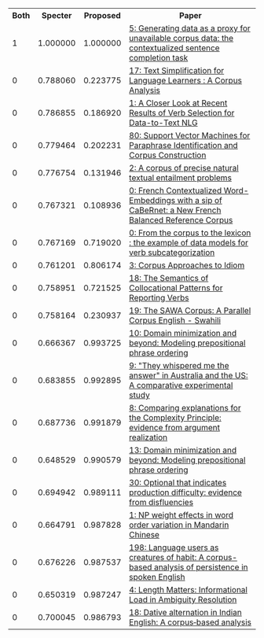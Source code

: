 <html><table><tr>
<th>Both</th>
<th>Specter</th>
<th>Proposed</th>
<th>Paper</th>
</tr>
<tr>
<td>1</td>
<td>1.000000</td>
<td>1.000000</td>
<td><a href="https://www.semanticscholar.org/paper/5a69dfb7d6b4f09e3dcebabd5796c413bb19409c">5: Generating data as a proxy for unavailable corpus data: the contextualized sentence completion task</a></td>
</tr>
<tr>
<td>0</td>
<td>0.788060</td>
<td>0.223775</td>
<td><a href="https://www.semanticscholar.org/paper/c906215c9652c7985950e8bb638d90973f501605">17: Text Simplification for Language Learners : A Corpus Analysis</a></td>
</tr>
<tr>
<td>0</td>
<td>0.786855</td>
<td>0.186920</td>
<td><a href="https://www.semanticscholar.org/paper/010c3368c5e7f4fe05bf07bd8251f74298a20ec0">1: A Closer Look at Recent Results of Verb Selection for Data-to-Text NLG</a></td>
</tr>
<tr>
<td>0</td>
<td>0.779464</td>
<td>0.202231</td>
<td><a href="https://www.semanticscholar.org/paper/23f8fa0b4a2db78a7a8dcc78494df8385b670f60">80: Support Vector Machines for Paraphrase Identification and Corpus Construction</a></td>
</tr>
<tr>
<td>0</td>
<td>0.776754</td>
<td>0.131946</td>
<td><a href="https://www.semanticscholar.org/paper/2d990823493516d6fb48fbffaed020f3dda20b6b">2: A corpus of precise natural textual entailment problems</a></td>
</tr>
<tr>
<td>0</td>
<td>0.767321</td>
<td>0.108936</td>
<td><a href="https://www.semanticscholar.org/paper/309c6fbb484f8ca0e662be1799d9f020ff9a0d3e">0: French Contextualized Word-Embeddings with a sip of CaBeRnet: a New French Balanced Reference Corpus</a></td>
</tr>
<tr>
<td>0</td>
<td>0.767169</td>
<td>0.719020</td>
<td><a href="https://www.semanticscholar.org/paper/4277ca6923e0bd127966ad02909e0d7f9440ae39">0: From the corpus to the lexicon : the example of data models for verb subcategorization</a></td>
</tr>
<tr>
<td>0</td>
<td>0.761201</td>
<td>0.806174</td>
<td><a href="https://www.semanticscholar.org/paper/0f8407578bd746c31413a8ce47f0fccc581ea98f">3: Corpus Approaches to Idiom</a></td>
</tr>
<tr>
<td>0</td>
<td>0.758951</td>
<td>0.721525</td>
<td><a href="https://www.semanticscholar.org/paper/7dd845474ca3bef651269c06ad1de98c9aefefca">18: The Semantics of Collocational Patterns for Reporting Verbs</a></td>
</tr>
<tr>
<td>0</td>
<td>0.758164</td>
<td>0.230937</td>
<td><a href="https://www.semanticscholar.org/paper/3885f61f634333f83a4d5aa74a24f6820059263a">19: The SAWA Corpus: A Parallel Corpus English - Swahili</a></td>
</tr>
<tr>
<td>0</td>
<td>0.666367</td>
<td>0.993725</td>
<td><a href="https://www.semanticscholar.org/paper/bd872a6495834f1c1c809f1337318a02a679dd72">10: Domain minimization and beyond: Modeling prepositional phrase ordering</a></td>
</tr>
<tr>
<td>0</td>
<td>0.683855</td>
<td>0.992895</td>
<td><a href="https://www.semanticscholar.org/paper/75dfec36497b961dfa636ecbe281eb45fc412cc3">9: "They whispered me the answer" in Australia and the US: A comparative experimental study</a></td>
</tr>
<tr>
<td>0</td>
<td>0.687736</td>
<td>0.991879</td>
<td><a href="https://www.semanticscholar.org/paper/1eb5b24d3b61853fe56bb3fd34c110d09e137bdd">8: Comparing explanations for the Complexity Principle: evidence from argument realization</a></td>
</tr>
<tr>
<td>0</td>
<td>0.648529</td>
<td>0.990579</td>
<td><a href="https://www.semanticscholar.org/paper/cfcd662457a557efde779f6511df6ae83c7df9b3">13: Domain minimization and beyond: Modeling prepositional phrase ordering</a></td>
</tr>
<tr>
<td>0</td>
<td>0.694942</td>
<td>0.989111</td>
<td><a href="https://www.semanticscholar.org/paper/8b662f46292264608708edd67d60efaae5f733df">30: Optional that indicates production difficulty: evidence from disfluencies</a></td>
</tr>
<tr>
<td>0</td>
<td>0.664791</td>
<td>0.987828</td>
<td><a href="https://www.semanticscholar.org/paper/0ba6e24aa5d414ea5234c961a96f58f78654280d">1: NP weight effects in word order variation in Mandarin Chinese</a></td>
</tr>
<tr>
<td>0</td>
<td>0.676226</td>
<td>0.987537</td>
<td><a href="https://www.semanticscholar.org/paper/12f6da08e385974845d5459b17b369ca7a5a6343">198: Language users as creatures of habit: A corpus-based analysis of persistence in spoken English</a></td>
</tr>
<tr>
<td>0</td>
<td>0.650319</td>
<td>0.987247</td>
<td><a href="https://www.semanticscholar.org/paper/5e11309b11c2cbe440fe7e12f0bc3911815997e9">4: Length Matters: Informational Load in Ambiguity Resolution</a></td>
</tr>
<tr>
<td>0</td>
<td>0.700045</td>
<td>0.986793</td>
<td><a href="https://www.semanticscholar.org/paper/1fe640cc21103dd01858a131299f6735809d3e31">18: Dative alternation in Indian English: A corpus‐based analysis</a></td>
</tr>
</table></html>
